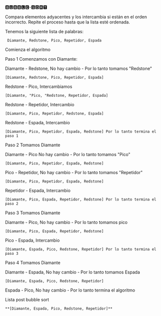 🅱🆄🅱🅱🅻🅴-🆂🅾🆁🆃



Compara elementos adyacentes y los intercambia si están en el orden incorrecto. Repite el proceso hasta que la lista esté ordenada.


Tenemos la siguiente lista de palabras:


     Diamante, Redstone, Pico, Repetidor, Espada


Comienza el algoritmo

Paso 1 Comenzamos con Diamante:


Diamante - Redstone, No hay cambio - Por lo tanto tomamos "Redstone"


    [Diamante, Redstone, Pico, Repetidor, Espada]


Redstone - Pico, Intercambiamos


    [Diamante, "Pico, "Redstone, Repetidor, Espada]


Redstone - Repetidor, Intercambio


    [Diamante, Pico, Repetidor, Redstone, Espada]


Redstone - Espada, Intercambio


    [Diamante, Pico, Repetidor, Espada, Redstone] Por lo tanto termina el paso 1


Paso 2 Tomamos Diamante

Diamante - Pico No hay cambio - Por lo tanto tomamos "Pico"


    [Diamante, Pico, Repetidor, Espada, Redstone]


Pico - Repetidor, No hay cambio - Por lo tanto tomamos "Repetidor"

    [Diamante, Pico, Repetidor, Espada, Redstone]


Repetidor - Espada, Intercambio


    [Diamante, Pico, Espada, Repetidor, Redstone] Por lo tanto termina el paso 2


Paso 3 Tomamos Diamante


Diamante - Pico, No hay cambio - Por lo tanto tomamos pico


    [Diamante, Pico, Espada, Repetidor, Redstone] 


Pico - Espada, Intercambio


    [Diamante, Espada, Pico, Redstone, Repetidor] Por lo tanto termina el paso 3


Paso 4 Tomamos Diamante


Diamante - Espada, No hay cambio - Por lo tanto tomamos Espada


    [Diamante, Espada, Pico, Redstone, Repetidor]


Espada - Pico, No hay cambio - Por lo tanto termina el algoritmo


Lista post bubble sort


    **[Diamante, Espada, Pico, Redstone, Repetidor]**
